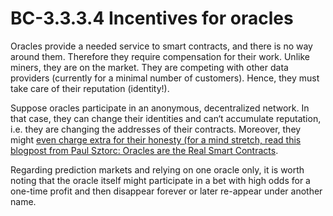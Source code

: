 # BC-3.3.3.4 Incentives for oracles

Oracles provide a needed service to smart contracts, and there is no way around them. Therefore they require compensation for their work. Unlike miners, they are on the market. They are competing with other data providers (currently for a minimal number of customers). Hence, they must take care of their reputation (identity!).

Suppose oracles participate in an anonymous, decentralized network. In that case, they can change their identities and can‘t accumulate reputation, i.e. they are changing the addresses of their contracts. Moreover, they might [even charge extra for their honesty (for a mind stretch, read this blogpost from Paul Sztorc: Oracles are the Real Smart Contracts]( http://www.truthcoin.info/blog/contracts-oracles-sidechains/).


Regarding prediction markets and relying on one oracle only, it is worth noting that the oracle itself might participate in a bet with high odds for a one-time profit and then disappear forever or later re-appear under another name.
 


